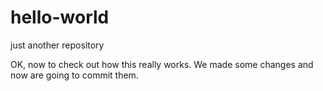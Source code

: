 # hello-world
just another repository

OK, now to check out how this really works.  We made some changes and now are going to commit them.
